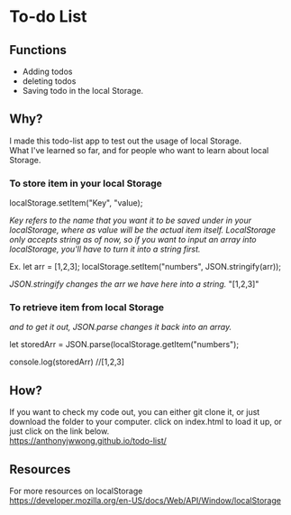 # To-do List

## Functions
* Adding todos
* deleting todos
* Saving todo in the local Storage.

## Why?

I made this todo-list app to test out the usage of local Storage.<br>
What I've learned so far, and for people who want to learn about local Storage.

### To store item in your local Storage

localStorage.setItem("Key", "value);

*Key refers to the name that you want it to be saved under in your localStorage, where as value will be the actual item itself.*
*LocalStorage only accepts string as of now, so if you want to input an array into localStorage, you'll have to turn it into a string first.*

Ex. 
let arr = [1,2,3];
localStorage.setItem("numbers", JSON.stringify(arr));



*JSON.stringify changes the arr we have here into a string.* 
"[1,2,3]"

### To retrieve item from local Storage

*and to get it out, JSON.parse changes it back into an array.*

let storedArr = JSON.parse(localStorage.getItem("numbers");

console.log(storedArr) //[1,2,3]

## How?
If you want to check my code out, you can either git clone it, or just download the folder to your computer.
click on index.html to load it up, or just click on the link below.
<br>
https://anthonyjwwong.github.io/todo-list/

## Resources 
For more resources on localStorage <br>
https://developer.mozilla.org/en-US/docs/Web/API/Window/localStorage

